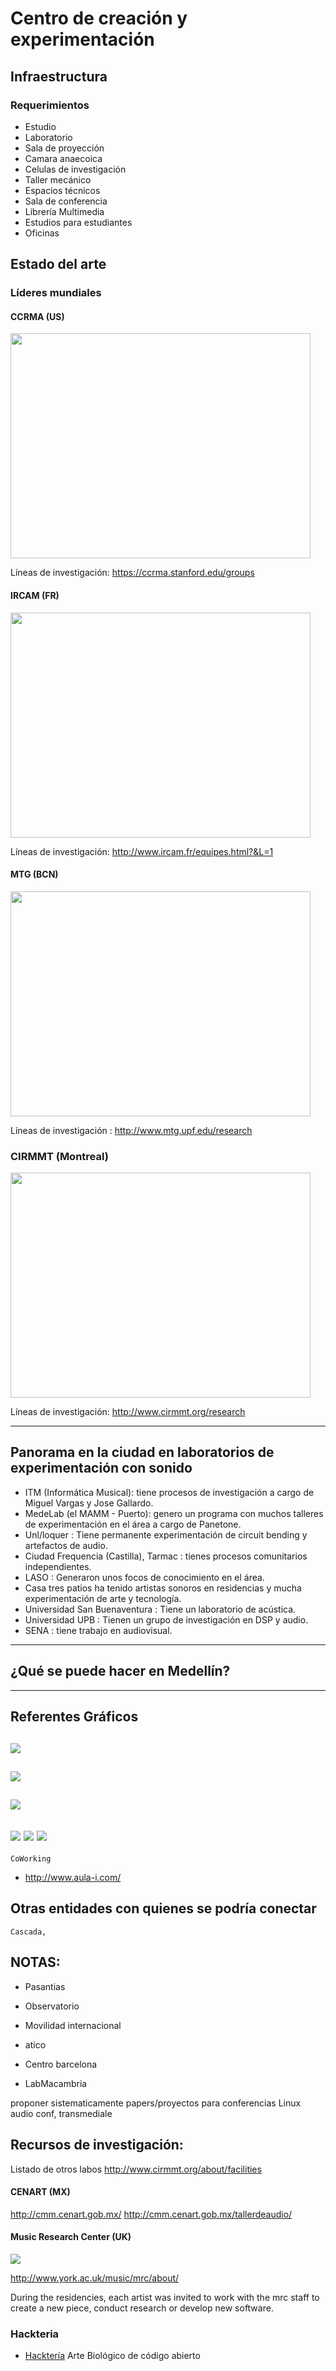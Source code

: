 # Centro de creación y experimentación

## Infraestructura
### Requerimientos
- Estudio
- Laboratorio
- Sala de proyección
- Camara anaecoica
- Celulas de investigación
- Taller mecánico
- Espacios técnicos
- Sala de conferencia
- Librería Multimedia
- Estudios para estudiantes
- Oficinas

## Estado del arte

### Líderes mundiales

####  CCRMA (US)
<img src="https://ccrma.stanford.edu/~dfl/knoll.jpg" height="360" width="480">

Líneas de investigación: https://ccrma.stanford.edu/groups


#### IRCAM (FR)
<img src="http://artparking.org/ru/wp-content/uploads/2013/09/ircam.jpg" height="360" width="480">

Líneas de investigación: http://www.ircam.fr/equipes.html?&L=1 


#### MTG (BCN)
<img src="http://www.upf.edu/bibtic/expo/campus/img/poble9-tanger-facana.jpg" height="360" width="480">

Líneas de investigación : http://www.mtg.upf.edu/research

### CIRMMT (Montreal)
<img src="http://imtl.org/image/big/2011_IMG_7133.jpg" height="360" width="480">

Líneas de investigación: http://www.cirmmt.org/research 


---


## Panorama en la ciudad en laboratorios de experimentación con sonido
- ITM (Informática Musical): tiene procesos de investigación a cargo de Miguel Vargas y Jose Gallardo.
- MedeLab (el MAMM - Puerto): genero un programa con muchos talleres de experimentación en el área a cargo de Panetone.
- Unl/loquer : Tiene permanente experimentación de circuit bending y artefactos de audio.
- Ciudad Frequencia (Castilla), Tarmac : tienes procesos comunitarios independientes.
- LASO : Generaron unos focos de conocimiento en el área.
- Casa tres patios ha tenido artistas sonoros en residencias y mucha  experimentación de arte y tecnología.
- Universidad San Buenaventura : Tiene un laboratorio de acústica.
- Universidad UPB : Tienen un grupo de investigación en DSP y audio.
- SENA : tiene trabajo en audiovisual.

---

## ¿Qué se puede hacer en Medellín?

---

## Referentes Gráficos
![](http://www.sonicscoop.com/site/wp-content/uploads/2013/01/insight_postbroadcast.png)
---
![](http://goldenears.net/board/files/attach/images/783981/576/614/001/bcf857b3dd43381c092856cee7bf1883.png)
---
![](http://www.baudline.com/screenshots/bloccaggio.png)
---
![](http://www.medellin.gov.co/irj/go/km/docs/wpccontent/Sites/Portal%20Ciudad%20de%20Medell%C3%ADn/Galer%C3%ADas%20de%20Im%C3%A1genes/Galer%C3%ADas/Imagenes%20Alcaldia/normal/Coliseos%20Unidad%20Atanasio%20Girardot.jpg)
![](http://media.treehugger.com/assets/images/2013/02/listen-girl.jpg.492x0_q85_crop-smart.jpg)
![](http://static.dezeen.com/uploads/2013/02/dezeen_Lullaby-Factory-by-Studio-Weave_ss_9.jpg)
----



`CoWorking`
- http://www.aula-i.com/

## Otras entidades con quienes se podría conectar
`Cascada, ` 



## NOTAS:
* Pasantias
* Observatorio
* Movilidad internacional

* atico
* Centro barcelona
* LabMacambria

proponer sistematicamente papers/proyectos para conferencias Linux audio conf, transmediale

## Recursos de investigación:
Listado de otros labos http://www.cirmmt.org/about/facilities
#### CENART (MX)
http://cmm.cenart.gob.mx/
http://cmm.cenart.gob.mx/tallerdeaudio/

#### Music Research Center (UK)
![](http://www.york.ac.uk/media/workingwiththeuniversity/images/music-research-centre-348px-218x218.jpg)

http://www.york.ac.uk/music/mrc/about/

During the residencies, each artist was invited to work with the mrc staff to create a new piece, conduct research or develop new software.


### Hackteria
- [Hacktería](http://hackteria.org/) Arte Biológico de código abierto

